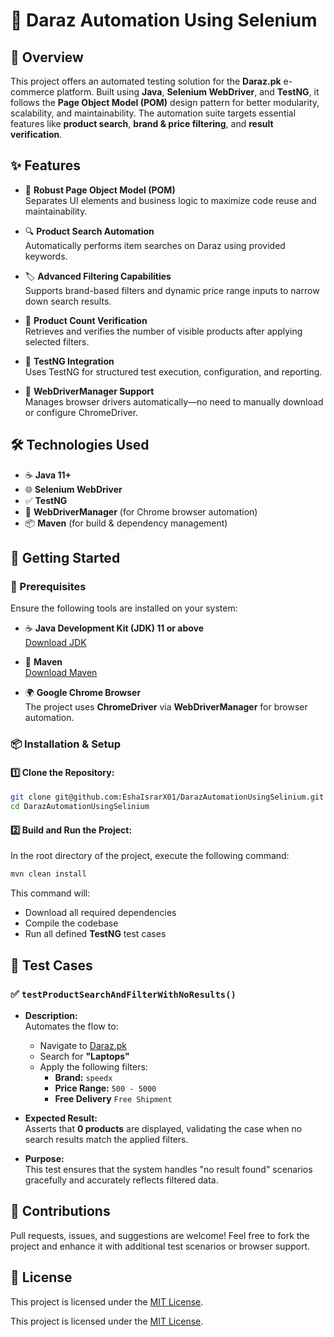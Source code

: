 # 🛒 Daraz Automation Using Selenium

## 🌟 Overview
This project offers an automated testing solution for the **Daraz.pk** e-commerce platform. Built using **Java**, **Selenium WebDriver**, and **TestNG**, it follows the **Page Object Model (POM)** design pattern for better modularity, scalability, and maintainability. The automation suite targets essential features like **product search**, **brand & price filtering**, and **result verification**.


## ✨ Features

- 🔄 **Robust Page Object Model (POM)**  
  Separates UI elements and business logic to maximize code reuse and maintainability.

- 🔍 **Product Search Automation**  
  Automatically performs item searches on Daraz using provided keywords.

- 🏷️ **Advanced Filtering Capabilities**  
  Supports brand-based filters and dynamic price range inputs to narrow down search results.

- 🔢 **Product Count Verification**  
  Retrieves and verifies the number of visible products after applying selected filters.

- 🧪 **TestNG Integration**  
  Uses TestNG for structured test execution, configuration, and reporting.

- 🧰 **WebDriverManager Support**  
  Manages browser drivers automatically—no need to manually download or configure ChromeDriver.


## 🛠️ Technologies Used

- ☕ **Java 11+**
- 🌐 **Selenium WebDriver**
- ✅ **TestNG**
- 🧩 **WebDriverManager** (for Chrome browser automation)
- 📦 **Maven** (for build & dependency management)


## 🚀 Getting Started

### 🔧 Prerequisites

Ensure the following tools are installed on your system:

- ☕ **Java Development Kit (JDK) 11 or above**  
  [Download JDK](https://www.oracle.com/java/technologies/javase-jdk11-downloads.html)

- 🧰 **Maven**  
  [Download Maven](https://maven.apache.org/download.cgi)

- 🌍 **Google Chrome Browser**  
  The project uses **ChromeDriver** via **WebDriverManager** for browser automation.


### 📦 Installation & Setup

#### 1️⃣ Clone the Repository:

```bash
git clone git@github.com:EshaIsrarX01/DarazAutomationUsingSelinium.git
cd DarazAutomationUsingSelinium
```

#### 2️⃣ Build and Run the Project:

In the root directory of the project, execute the following command:

```bash
mvn clean install
```

This command will:
- Download all required dependencies
- Compile the codebase
- Run all defined **TestNG** test cases


## 🧪 Test Cases

### ✅ `testProductSearchAndFilterWithNoResults()`

- **Description:**  
  Automates the flow to:
  - Navigate to [Daraz.pk](https://www.daraz.pk/)
  - Search for **"Laptops"**
  - Apply the following filters:
    - **Brand:** `speedx`
    - **Price Range:** `500 - 5000`
    - **Free Delivery** `Free Shipment`

- **Expected Result:**  
  Asserts that **0 products** are displayed, validating the case when no search results match the applied filters.

- **Purpose:**  
  This test ensures that the system handles "no result found" scenarios gracefully and accurately reflects filtered data.


## 🙌 Contributions

Pull requests, issues, and suggestions are welcome! Feel free to fork the project and enhance it with additional test scenarios or browser support.

## 📃 License
This project is licensed under the [MIT License](https://opensource.org/licenses/MIT).



This project is licensed under the [MIT License](https://opensource.org/licenses/MIT).
